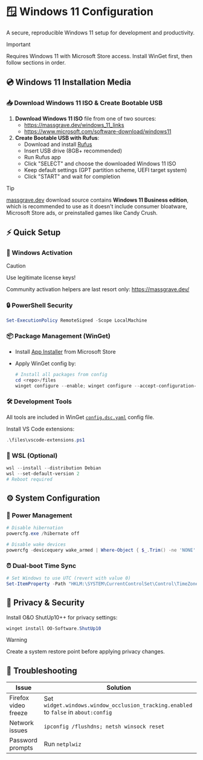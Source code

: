 # 🪟 Windows 11 Configuration

A secure, reproducible Windows 11 setup for development and productivity.

> [!IMPORTANT]
> Requires Windows 11 with Microsoft Store access. Install WinGet first, then follow sections in order.

## 💿 Windows 11 Installation Media

### 📥 Download Windows 11 ISO & Create Bootable USB

1. **Download Windows 11 ISO** file from one of two sources:
   - https://massgrave.dev/windows_11_links
   - https://www.microsoft.com/software-download/windows11
2. **Create Bootable USB with Rufus**:
   - Download and install [Rufus](https://rufus.ie/)
   - Insert USB drive (8GB+ recommended)
   - Run Rufus app
   - Click "SELECT" and choose the downloaded Windows 11 ISO
   - Keep default settings (GPT partition scheme, UEFI target system)
   - Click "START" and wait for completion

> [!TIP]
> [massgrave.dev](https://massgrave.dev/windows_11_links) download source contains **Windows 11 Business edition**, which is recommended to use as it doesn't include consumer bloatware, Microsoft Store ads, or preinstalled games like Candy Crush.

## ⚡ Quick Setup

### 🔑 Windows Activation

> [!CAUTION]
>
> Use legitimate license keys! 
> 
> Community activation helpers are last resort only: https://massgrave.dev/

### 🔒 PowerShell Security
```powershell
Set-ExecutionPolicy RemoteSigned -Scope LocalMachine
```

### 📦 Package Management (WinGet)
- Install [App Installer](https://www.microsoft.com/en-us/p/app-installer/9nblggh4nns1) from Microsoft Store
- Apply WinGet config by:

  ```powershell
  # Install all packages from config
  cd <repo>/files
  winget configure --enable; winget configure --accept-configuration-agreements -f .\config.dsc.yaml
  ```

### 🛠️ Development Tools

All tools are included in WinGet [`config.dsc.yaml`](./files/config.dsc.yaml) config file.

Install VS Code extensions:
```powershell
.\files\vscode-extensions.ps1
```

### 🐧 WSL (Optional)
```powershell
wsl --install --distribution Debian
wsl --set-default-version 2
# Reboot required
```

## ⚙️ System Configuration

### 🔋 Power Management
```powershell
# Disable hibernation
powercfg.exe /hibernate off

# Disable wake devices
powercfg -devicequery wake_armed | Where-Object { $_.Trim() -ne 'NONE' } | ForEach-Object { powercfg /devicedisablewake "$($_.Trim())" }
```

### ⏰ Dual-boot Time Sync
```powershell
# Set Windows to use UTC (revert with value 0)
Set-ItemProperty -Path "HKLM:\SYSTEM\CurrentControlSet\Control\TimeZoneInformation" -Name "RealTimeIsUniversal" -Type DWord -Value 1
```

## 🔐 Privacy & Security

Install O&O ShutUp10++ for privacy settings:
```powershell
winget install OO-Software.ShutUp10
```

> [!WARNING]
> Create a system restore point before applying privacy changes.

## 🔧 Troubleshooting

| Issue | Solution |
|-------|----------|
| Firefox video freeze | Set `widget.windows.window_occlusion_tracking.enabled` to `false` in `about:config` |
| Network issues | `ipconfig /flushdns; netsh winsock reset` |
| Password prompts | Run `netplwiz` |
